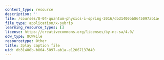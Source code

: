 ```yaml
---
content_type: resource
description: ''
file: /courses/8-04-quantum-physics-i-spring-2016/db31400bb8645097ab1ae12067137d40_avQ2XUzbsgk.vtt
file_type: application/x-subrip
learning_resource_types: []
license: https://creativecommons.org/licenses/by-nc-sa/4.0/
ocw_type: OCWFile
resourcetype: Other
title: 3play caption file
uid: db31400b-b864-5097-ab1a-e12067137d40
---
```

